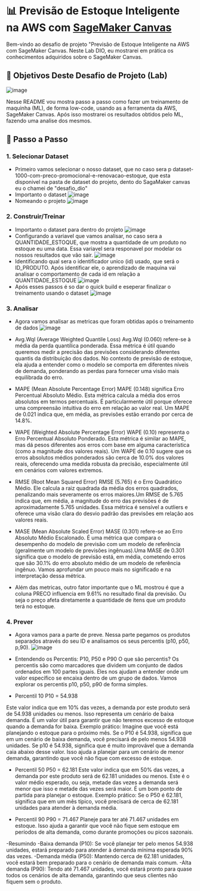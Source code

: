 # 📊 Previsão de Estoque Inteligente na AWS com [SageMaker Canvas](https://aws.amazon.com/pt/sagemaker/canvas/)

Bem-vindo ao desafio de projeto "Previsão de Estoque Inteligente na AWS com SageMaker Canvas. Neste Lab DIO, eu mostrarei em prática os conhecimentos adquiridos sobre o SageMaker Canvas.

## 🎯 Objetivos Deste Desafio de Projeto (Lab)

![image](https://github.com/digitalinnovationone/lab-aws-sagemaker-canvas-estoque/assets/730492/72f5c21f-5562-491e-aa42-2885a3184650)

Nesse README vou mostra passo a passo como fazer um treinamento de maquinha (ML), de forma low-code, usando as a ferramenta da AWS, SageMaker Canvas. Após isso mostrarei os resultados obtidos pelo ML, fazendo uma analise dos mesmos.


## 🚀 Passo a Passo

### 1. Selecionar Dataset

-  Primeiro vamos selecionar o nosso dataset, que no caso sera p dataset-1000-com-preco-promocional-e-renovacao-estoque, que esta disponivel na pasta de dataset do projeto, dento do SagaMaker canvas eu o chamei de "desafio_dio"
-  Importanto o dataset
  ![image](https://github.com/Caio-Henriquee/lab-aws-sagemaker-canvas-estoque/blob/main/img/Captura%20de%20tela%202024-06-27%20225554.png?raw=true)
-  Nomeando o projeto
  ![image](https://github.com/Caio-Henriquee/lab-aws-sagemaker-canvas-estoque/blob/main/img/Captura%20de%20tela%202024-06-27%20225639.png)


### 2. Construir/Treinar

-  Importanto o dataset para dentro do projeto
   ![image](https://github.com/Caio-Henriquee/lab-aws-sagemaker-canvas-estoque/blob/main/img/Captura%20de%20tela%202024-06-27%20225704.png?raw=true)
-  Configurando a variavel que vamos analisar, no caso sera a QUANTIDADE_ESTOQUE, que mostra a quantidade de um produto no estoque eu uma data. Essa variavel sera responavel por modelar os nossos resultados que vão sair.
   ![image](https://github.com/Caio-Henriquee/lab-aws-sagemaker-canvas-estoque/blob/main/img/Captura%20de%20tela%202024-06-27%20231422.png?raw=true)
-  Identificando qual sera o identificador unico (id) usado, que será o ID_PRODUTO. Após identificar ele, o aprendizado de maquina vai analisar o comportamento de cada id em relação a QUANTIDADE_ESTOQUE
   ![image](https://github.com/Caio-Henriquee/lab-aws-sagemaker-canvas-estoque/blob/main/img/Captura%20de%20tela%202024-06-27%20231449.png?raw=true)
-  Após esses passos é so dar o quick build e eseperar finalizar o treinamento usando o dataset
   ![image](https://github.com/Caio-Henriquee/lab-aws-sagemaker-canvas-estoque/blob/main/img/Captura%20de%20tela%202024-06-27%20231521.png?raw=true)

### 3. Analisar

  -  Agora vamos analisar as metricas que foram obtidas após o treinamento de dados 
   ![image](https://github.com/Caio-Henriquee/lab-aws-sagemaker-canvas-estoque/blob/main/img/Captura%20de%20tela%202024-06-27%20230939.png?raw=true)

  - Avg.Wql (Average Weighted Quantile Loss)
    Avg.Wql (0.060) refere-se à média da perda quantílica ponderada. Essa métrica é útil quando queremos medir a precisão das previsões considerando diferentes quantis da distribuição dos dados. No contexto de        previsão de estoque, ela ajuda a entender como o modelo se comporta em diferentes níveis de demanda, ponderando as perdas para fornecer uma visão mais equilibrada do erro.
    
 - MAPE (Mean Absolute Percentage Error)
   MAPE (0.148) significa Erro Percentual Absoluto Médio. Esta métrica calcula a média dos erros absolutos em termos percentuais. É particularmente útil porque oferece uma compreensão intuitiva do erro em relação    ao valor real. Um MAPE de 0.021 indica que, em média, as previsões estão errando por cerca de 14.8%.

 - WAPE (Weighted Absolute Percentage Error)
   WAPE (0.10) representa o Erro Percentual Absoluto Ponderado. Esta métrica é similar ao MAPE, mas dá pesos diferentes aos erros com base em alguma característica (como a magnitude dos valores reais). Um WAPE      de 0.10 sugere que os erros absolutos médios ponderados são cerca de 10.0% dos valores reais, oferecendo uma medida robusta da precisão, especialmente útil em cenários com valores extremos.  

- RMSE (Root Mean Squared Error)
  RMSE (5.765) é o Erro Quadrático Médio. Ele calcula a raiz quadrada da média dos erros quadrados, penalizando mais severamente os erros maiores.Um RMSE de 5.765 indica que, em média, a magnitude do erro das 
  previsões é de aproximadamente 5.765 unidades. Essa métrica é sensível a outliers e oferece uma visão clara do desvio padrão das previsões em relação aos valores reais.

- MASE (Mean Absolute Scaled Error)
  MASE (0.301) refere-se ao Erro Absoluto Médio Escalonado. É uma métrica que compara o desempenho do modelo de previsão com um modelo de referência (geralmente um modelo de previsões ingênuas).Uma MASE  de 0.301   significa que o modelo de previsão está, em média, cometendo erros que são 30.1% do erro absoluto médio de um modelo de referência ingênuo. Vamos aprofundar um pouco mais no 
  significado e na interpretação dessa métrica.

- Além das metricas, outro fator importante que o ML mostrou é que a coluna PRECO influencia em 9.61% no resultado final da previsão. Ou seja o preço afeta diretamente a quantidade de itens que um produto terá no   estoque.

### 4. Prever

-   Agora vamos para a parte de preve. Nessa parte pegamos os produtos separados através do seu ID e analisamos os seus percentis (p10, p50, p,90).
   ![image](https://github.com/Caio-Henriquee/lab-aws-sagemaker-canvas-estoque/blob/main/img/Captura%20de%20tela%202024-06-27%20233554.png?raw=true)

-   Entendendo os Percentis: P10, P50 e P90
O que são percentis?
Os percentis são como marcadores que dividem um conjunto de dados ordenados em 100 partes iguais. Eles nos ajudam a entender onde um valor específico se encaixa dentro de um grupo de dados. Vamos explorar os percentis p10, p50, p90 de forma simples.

- Percentil 10
P10 = 54.938

Este valor indica que em 10% das vezes, a demanda por este produto será de 54.938 unidades ou menos. Isso representa um cenário de baixa demanda. É um valor útil para garantir que não teremos excesso de estoque quando a demanda for baixa.
Exemplo prático: Imagine que você está planejando o estoque para o próximo mês. Se o P10 é 54.938, significa que em um cenário de baixa demanda, você precisará de pelo menos 54.938 unidades. Se p10 é 54.938, significa que é muito improvável que a demanda caia abaixo desse valor. Isso ajuda a planejar para um cenário de menor demanda, garantindo que você não fique com excesso de estoque.

- Percentil 50
P50 = 62.181
Este valor indica que em 50% das vezes, a demanda por este produto será de 62.181 unidades ou menos. Este é o valor médio esperado, ou seja, metade das vezes a demanda será menor que isso e metade das vezes será maior. É um bom ponto de partida para planejar o estoque.
Exemplo prático: Se o P50 é 62.181, significa que em um mês típico, você precisará de cerca de 62.181 unidades para atender à demanda média.

- Percentil 90
P90 = 71.467
Planeje para ter até 71.467 unidades em estoque.
Isso ajuda a garantir que você não fique sem estoque em períodos de alta demanda, como durante promoções ou picos sazonais.

-Resumindo
-Baixa demanda (P10): Se você planejar ter pelo menos 54.938 unidades, estará preparado para atender à demanda mínima esperada 90% das vezes.
-Demanda média (P50): Mantendo cerca de 62.181 unidades, você estará bem preparado para o cenário de demanda mais comum.
-Alta demanda (P90): Tendo até 71.467 unidades, você estará pronto para quase todos os cenários de alta demanda, garantindo que seus clientes não fiquem sem o produto.

